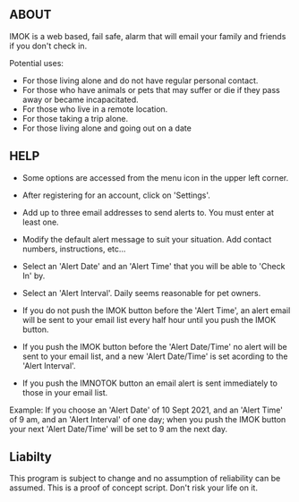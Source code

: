 ## ABOUT

IMOK is a web based, fail safe, alarm that will email your family and friends if you don't check in.

Potential uses:

- For those living alone and do not have regular personal contact.
- For those who have animals or pets that may suffer or die if they pass away or became incapacitated.
- For those who live in a remote location.
- For those taking a trip alone.
- For those living alone and going out on a date

## HELP

- Some options are accessed from the menu icon in the upper left corner.
- After registering for an account, click on 'Settings'.
- Add up to three email addresses to send alerts to. You must enter at least one.
- Modify the default alert message to suit your situation. Add contact numbers, instructions, etc...
- Select an 'Alert Date' and an 'Alert Time' that you will be able to 'Check In' by. 
- Select an 'Alert Interval'. Daily seems reasonable for pet owners.

- If you do not push the IMOK button before the 'Alert Time', an alert email will be sent to your email list every half hour until you push the IMOK button.
- If you push the IMOK button before the 'Alert Date/Time' no alert will be sent to your email list, and a new 'Alert Date/Time' is set acording to the 'Alert Interval'. 
- If you push the IMNOTOK button an email alert is sent immediately to those in your email list. 

Example: If you choose an 'Alert Date' of 10 Sept 2021, and an 'Alert Time' of 9 am, and an 'Alert Interval' of one day; when you push the IMOK button your next 'Alert Date/Time' will be set to 9 am the next day.

## Liabilty

This program is subject to change and no assumption of reliability can be assumed.
This is a proof of concept script. Don't risk your life on it.
